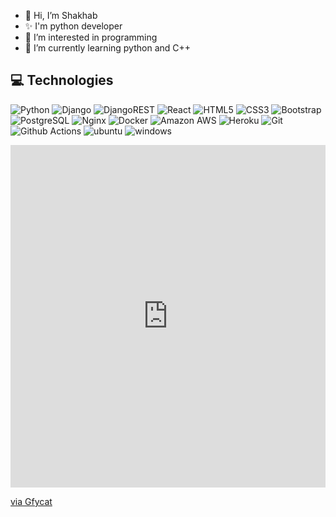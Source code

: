 - 👋 Hi, I’m Shakhab
- ✨ I'm python developer
- 👀 I’m interested in programming
- 🌱 I’m currently learning python and C++

## :computer: Technologies
![Python](https://img.shields.io/badge/-Python-8fcfd1?style=flat&logo=Python)
![Django](https://img.shields.io/badge/Django-092E20?style=flat&logo=django&logoColor=white)
![DjangoREST](https://img.shields.io/badge/Django-REST-ff1709?style=flat&logo=django&logoColor=white&color=ff1709&labelColor=gray)
![React](https://img.shields.io/badge/React-20232A?style=flat&logo=react&logoColor=61DAFB)
![HTML5](https://img.shields.io/badge/-HTML5-E34F26?style=flat&logo=html5&logoColor=white)
![CSS3](https://img.shields.io/badge/CSS3-%231572B6.svg?style=flat&logo=css3&logoColor=white)
![Bootstrap](https://img.shields.io/badge/-Bootstrap-563D7C?style=flat&logo=bootstrap)
![PostgreSQL](https://img.shields.io/badge/-PostgreSQL-blue?style=flat&logo=postgresql&logoColor=black)
![Nginx](https://img.shields.io/badge/Nginx-%23009639.svg?style=flat&logo=nginx&logoColor=white)
![Docker](https://img.shields.io/badge/-Docker-336791?style=flat&logo=docker)
![Amazon AWS](https://img.shields.io/badge/Amazon%20AWS-232F3E?style=flat&logo=amazon-aws)
![Heroku](https://img.shields.io/badge/-Heroku-430098?style=flat&logo=heroku)
![Git](https://img.shields.io/badge/-Git-gray?style=flat&logo=git)
![Github Actions](https://img.shields.io/badge/-Github_Actions-2088FF?style=flat&logo=github-actions&logoColor=white)
![ubuntu](https://img.shields.io/badge/Ubuntu-E95420?style=for-the-badge&logo=ubuntu&logoColor=white)
![windows](https://img.shields.io/badge/Windows-0078D6?style=for-the-badge&logo=windows&logoColor=white)
<div style='position:relative; padding-bottom:calc(100.00% + 44px)'><iframe src='https://gfycat.com/ifr/MinorIdealisticBumblebee' frameborder='0' scrolling='no' width='100%' height='100%' style='position:absolute;top:0;left:0;' allowfullscreen></iframe></div><p> <a href="https://gfycat.com/minoridealisticbumblebee">via Gfycat</a></p>
